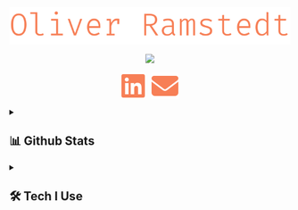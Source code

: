 <p align="center">
    <img src="./images/name.svg">
</p>
<p align="center">
    <!-- TODO: Make better texts-->
    <img src="https://readme-typing-svg.demolab.com?font=Fira%20Code&duration=4999&pause=1000&color=F77F56&center=true&vCenter=true&width=435&lines=Full+Stack+Engineer;Certified+Scrum+Master;Agilist+with+a+capital+A;Adding+value+at+CapaSystems+A%2FS;Always+interested+in+new+tech"/>
</p>

<p align="center">
    <a href="https://www.linkedin.com/in/oliver-ramstedt/"><img align="center" alt="LinkedIn" src="./images/linkedin.svg"></a>
    &nbsp;
    <a href="https://mail.google.com/mail/u/0/?fs=1&to=olra0312@gmail.com&tf=cm"><img align="center" alt="Email" src="./images/email.svg"></a>
</p>

<details>
    <summary><h2>📊 Github Stats</h2></summary>
    <h3>Streak Stats</h3>
    <p>
        <img alt="MoistGoolem's Streak" src="https://streak-stats.demolab.com/?user=MoistGoolem&theme=monokai-metallian&hide_border=true&exclude_days=sat,sun&currStreakLabel=F77F56&sideLabels=F77F56"/>
    </p>
    <h3>Profile Stats</h3>
    <p>
        <img align="left" alt="MoistGoolem's Activity Graph" src="https://github-readme-activity-graph.vercel.app/graph/?username=MoistGoolem&bg_color=1F222E&color=F77F56&line=F8D866&point=F77F56&hide_border=true"/>
        <img alt="MoistGoolem's Top Languages" src="https://github-readme-stats-moistgoolem.vercel.app/api/top-langs/?username=MoistGoolem&langs_count=7&layout=compact&theme=react&hide_border=true&bg_color=1F222E&title_color=F77F56&icon_color=F8D866&hide=Jupyter%20Notebook,Roff" height="192px"/>
        <img alt="MoistGoolem's Github Stats" src="https://github-readme-stats-moistgoolem.vercel.app/api/?username=MoistGoolem&show_icons=true&count_private=true&show=reviews,prs_merged&include_all_commits=true&hide=issues,stars,contribs&theme=react&hide_border=true&bg_color=1F222E&title_color=F77F56&icon_color=F8D866&rank_icon=github" height="192px"/>
    </p>
</details>

<details>
    <summary><h2>🛠️ Tech I Use</h2></summary>
    <h3>👨‍💻 Programming and Markup Languages</h3>
    <p>
        <a href="https://www.typescriptlang.org/"><img alt="TypeScript" src="https://img.shields.io/badge/TypeScript-007ACC.svg?logo=typescript&logoColor=white"></a>
        <a href="#"><img alt="JavaScript" src="https://img.shields.io/badge/JavaScript-F7DF1E.svg?logo=javascript&logoColor=black"></a>
        <a href="https://nodejs.org/en"><img alt="Node.js" src="https://img.shields.io/badge/Node.js-43853D.svg?logo=node.js&logoColor=white"></a>
        <a href="#"><img alt="Java" src="https://custom-icon-badges.demolab.com/badge/Java-007396.svg?logo=java&logoColor=white"></a>
        <a href="#"><img alt="C#" src="https://custom-icon-badges.demolab.com/badge/C%23-68217A.svg?logo=cs2&logoColor=white"></a>
        <a href="#"><img alt="SQL" src="https://custom-icon-badges.demolab.com/badge/SQL-025E8C.svg?logo=database&logoColor=white"></a>
        <a href="#"><img alt="NoSQL" src="https://custom-icon-badges.demolab.com/badge/NoSQL-3ea055.svg?logo=database&logoColor=white"></a>
        <a href="https://www.python.org/"><img alt="Python" src="https://img.shields.io/badge/Python-14354C.svg?logo=python&logoColor=white"></a>
        <a href="#"><img alt="CSS" src="https://img.shields.io/badge/CSS-1572B6.svg?logo=css3&logoColor=white"></a>
        <a href="#"><img alt="HTML" src="https://img.shields.io/badge/HTML-E34F26.svg?logo=html5&logoColor=white"></a>
        <a href="#"><img alt="Markdown" src="https://img.shields.io/badge/Markdown-000000.svg?logo=markdown&logoColor=white"></a>
    </p>
    <h3>🧰 Frameworks and Libraries</h3>
    <p>
        <a href="https://getbootstrap.com/"><img alt="Bootstrap" src="https://img.shields.io/badge/Bootstrap-7952B3.svg?logo=bootstrap&logoColor=white"></a>
        <a href="https://bulma.io/"><img alt="Bulma" src="https://img.shields.io/badge/bulma-00D0B1?logo=bulma&logoColor=white"></a>
        <!--<a href="#"><img alt="Discord.py" src="https://custom-icon-badges.demolab.com/badge/Discord.py-0d1620.svg?logo=dpy"></a>!-->
        <a href="https://www.electronjs.org/"><img alt="Electron" src="https://img.shields.io/badge/Electron-20232e.svg?logo=electron&logoColor=white"></a>
        <a href="https://github.com/expressjs/express"><img alt="Express.js" src="https://img.shields.io/badge/Express.js-404d59.svg?logo=express&logoColor=white"></a>
        <a href="https://github.com/features/actions"><img alt="GitHub Actions" src="https://img.shields.io/badge/GitHub%20Actions-2671E5.svg?logo=github%20actions&logoColor=white"></a>
        <a href="https://graphql.org/"><img alt="GraphQL" src="https://img.shields.io/badge/-GraphQL-E10098?logo=graphql&logoColor=white"></a>
        <a href="https://m3.material.io/"><img alt="Material Design" src="https://img.shields.io/badge/Material%20Design-0081CB.svg?logo=material-design&logoColor=white"></a>
        <a href="https://nextjs.org/"><img alt="Next JS" src="https://img.shields.io/badge/Next-black?logo=next.js&logoColor=white"></a>
        <a href="https://nodemon.io/"><img alt="Nodemon" src="https://img.shields.io/badge/NODEMON-%23323330.svg?logo=nodemon&logoColor=%BBDEAD"></a>
        <a href="https://www.npmjs.com/"><img alt="NPM" src="https://img.shields.io/badge/NPM-%23CB3837.svg?logo=npm&logoColor=white"></a>
        <a href="https://nx.dev/"><img alt="Nx" src="https://img.shields.io/badge/Nx-143055?logo=nx&logoColor=white">
        </a>
        <a href="https://pnpm.io/"><img alt="PNPM" src="https://img.shields.io/badge/PNPM-%234a4a4a.svg?logo=pnpm&logoColor=f69220">
        </a>
        <a href="#"><img alt="RabbitMQ" src="https://img.shields.io/badge/Rabbitmq-FF6600?logo=rabbitmq&logoColor=white"></a>
        <a href="https://react.dev/"><img alt="React" src="https://img.shields.io/badge/React-20232a.svg?logo=react&logoColor=%2361DAFB"></a>
        <a href="https://www.npmjs.com/package/react-query"><img alt="React Query" src="https://img.shields.io/badge/-React%20Query-FF4154?logo=react%20query&logoColor=white"></a>
        <a href="https://reactrouter.com/en/main"><img alt="React Router" src="https://img.shields.io/badge/React_Router-CA4245?logo=react-router&logoColor=white"></a>
        <a href="#"><img alt="SolidJS" src="https://img.shields.io/badge/SolidJS-2c4f7c?logo=solid&logoColor=c8c9cb"></a>
        <a href="https://spring.io/"><img alt="Spring" src="https://img.shields.io/badge/Spring-6DB33F.svg?logo=spring&logoColor=white"></a>
        <a href="https://tailwindcss.com/"><img alt="TailwindCSS" src="https://img.shields.io/badge/tailwindcss-%2338B2AC.svg?logo=tailwind-css&logoColor=white"></a>
        <a href="https://www.tensorflow.org/"><img alt="TensorFlow" src="https://img.shields.io/badge/TensorFlow-FF6F00.svg?logo=TensorFlow&logoColor=white"></a>
        <a href="https://threejs.org/"><img alt="Threejs" src="https://img.shields.io/badge/threejs-black?logo=three.js&logoColor=white"></a>
        <a href="https://vitejs.dev/"><img alt="Vite" src="https://img.shields.io/badge/vite-%23646CFF.svg?logo=vite&logoColor=white"></a>
        <a href="https://wordpress.com/"><img alt="Wordpress" src="https://img.shields.io/badge/Wordpress-21759B?logo=wordpress&logoColor=white"></a>
    </p>
    <h3>🗄️ Databases, ORM and Cloud Hosting</h3>
    <p>
        <a href="https://azure.microsoft.com/en-us"><img alt="Azure" src ="https://img.shields.io/badge/azure-%230072C6.svg?logo=microsoftazure&logoColor=white"></a>
        <a href="https://www.datadoghq.com/"><img alt="Datadog" src ="https://img.shields.io/badge/datadog-%23632CA6.svg?logo=datadog&logoColor=white"></a>
        <a href="https://www.docker.com/"><img alt="Docker" src ="https://img.shields.io/badge/docker-%230db7ed.svg?logo=docker&logoColor=white"></a>
        <a href="https://www.mongodb.com/"><img alt="MongoDB" src ="https://img.shields.io/badge/MongoDB-4ea94b.svg?logo=mongodb&logoColor=white"></a>
        <a href="https://www.mysql.com/"><img alt="MySQL" src="https://img.shields.io/badge/MySQL-00f.svg?logo=mysql&logoColor=white"></a>
        <a href="https://planetscale.com/"><img alt="PlanetScale" src="https://img.shields.io/badge/Planetscale-%23131313.svg?logo=planetscale&logoColor=white"></a>
        <a href="https://www.prisma.io/"><img alt="Prisma" src="https://img.shields.io/badge/Prisma-3982CE?logo=Prisma&logoColor=white"></a>
        <a href="https://redis.io/"><img alt="Redis" src="https://img.shields.io/badge/redis-%23DD0031.svg?logo=redis&logoColor=white"></a>
        <a href="https://www.scaleway.com/en/"><img alt="ScaleWay" src="https://img.shields.io/badge/SCALEWAY-%234f0599.svg?logo=scaleway&logoColor=white"></a>
        <a href="https://vercel.com/"><img alt="Vercel" src="https://img.shields.io/badge/Vercel-000000.svg?logo=vercel&logoColor=white"></a>
    </p>
    <h3>💻 Software and Tools</h3>
    <p>
        <a href="https://www.android.com/"><img alt="Android" src="https://img.shields.io/badge/Android-3DDC84?logo=android&logoColor=white"></a>
        <a href="https://developer.android.com/studio"><img alt="Android Studio" src="https://img.shields.io/badge/Android%20Studio-008678.svg?logo=android-studio&logoColor=white"></a>
        <a href="https://bitbucket.org/product/"><img alt="Bitbucket" src="https://img.shields.io/badge/bitbucket-%230047B3.svg?logo=bitbucket&logoColor=white"></a>
        <a href="https://discord.com/"><img alt="Discord" src="https://img.shields.io/badge/-Discord-5865F2.svg?logo=discord&logoColor=white"></a>
        <a href="https://www.eclipse.org/downloads/"><img alt="Eclipse" src="https://img.shields.io/badge/Eclipse-FE7A16.svg?logo=Eclipse&logoColor=white"></a>
        <a href="https://git-scm.com/"><img alt="Git" src="https://img.shields.io/badge/Git-F05033.svg?logo=git&logoColor=white"></a>
        <a href="https://github.com/"><img alt="GitHub" src="https://img.shields.io/badge/github-%23121011.svg?logo=github&logoColor=white"></a>
        <a href="https://desktop.github.com/"><img alt="GitHub Desktop" src="https://img.shields.io/badge/GitHub%20Desktop-8034A9.svg?logo=github&logoColor=white"></a>
        <a href="https://www.google.com/sheets/about/"><img alt="Google Sheets" src="https://img.shields.io/badge/Sheets-34A853.svg?logo=google%20sheets&logoColor=white"></a>
        <a href="https://www.hackerrank.com/"><img alt="HackerRank" src="https://img.shields.io/badge/-Hackerrank-2EC866?logo=HackerRank&logoColor=white"></a>
        <a href="https://www.jetbrains.com/idea/"><img alt="IntelliJ IDEA" src="https://img.shields.io/badge/IntelliJIDEA-000000.svg?logo=intellij-idea&logoColor=white"></a>
        <a href="https://www.atlassian.com/software/jira"><img alt="Jira" src="https://img.shields.io/badge/jira-%230A0FFF.svg?logo=jira&logoColor=white"></a>
        <a href="https://jupyter.org/"><img alt="Jupyter" src="https://img.shields.io/badge/Jupyter-F37626.svg?logo=Jupyter&logoColor=white"></a>
        <a href="https://www.nginx.com/"><img alt="Nginx" src="https://img.shields.io/badge/nginx-%23009639.svg?logo=nginx&logoColor=white"></a>
        <a href="https://mega.io/"><img alt="Mega" src="https://img.shields.io/badge/Mega-%23D90007.svg?logo=Mega&logoColor=white"></a>
        <a href="https://www.microsoft.com/en-us/microsoft-365/onedrive/online-cloud-storage"><img alt="OneDrive" src="https://img.shields.io/badge/OneDrive-white.svg?logo=Microsoft%20OneDrive&logoColor=0078D4"></a>
        <a href="https://www.postman.com/"><img alt="Postman" src="https://img.shields.io/badge/Postman-FF6C37?logo=postman&logoColor=white"></a>
        <a href="https://www.reddit.com/"><img alt="Reddit" src="https://img.shields.io/badge/Reddit-%23FF4500.svg?logo=Reddit&logoColor=white"></a>
        <a href="https://stackoverflow.com/"><img alt="Stack Overflow" src="https://img.shields.io/badge/-Stack%20Overflow-FE7A16?logo=stack-overflow&logoColor=white"></a>
        <a href="https://storybook.js.org/"><img alt="StoryBook" src="https://img.shields.io/badge/-Storybook-FF4785?logo=storybook&logoColor=white"></a>
        <a href="https://swagger.io/"><img alt="Swagger" src="https://img.shields.io/badge/-Swagger-%23Clojure?logo=swagger&logoColor=white"></a>
        <a href="https://unity.com/"><img alt="Unity" src="https://img.shields.io/badge/unity-%23000000.svg?logo=unity&logoColor=white"></a>
        <a href="https://code.visualstudio.com/"><img alt="Visual Studio Code" src="https://img.shields.io/badge/Visual%20Studio%20Code-0078d7.svg?logo=visual-studio-code&logoColor=white"></a>
    </p>
</details>

